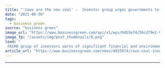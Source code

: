 ```yaml
---
title: "'Cows are the new coal' -  Investor group urges governments to set clear emissions goals for agricultural sector"
date: "2021-06-30"
tags: 
  - business green
source: "business green"
image_url: "https://www.businessgreen.com/api/v1/wps/6db3e74/56cd79e1-917a-48f7-a05d-bd9535961380/4/cattle-market-185x114.png"
image_fp: "/assets/img/post_thumbnails/8.png"
lead: "
 FAIRR group of investors warns of significant financial and environmental risks if 'cow shaped hole' at the heart of global decarbonisation efforts it not addressed ..."
article_url: "https://www.businessgreen.com/news/4033674/cows-coal-investor-group-urges-governments-set-emissions-goals-agricultural-sector"
---
```


---
